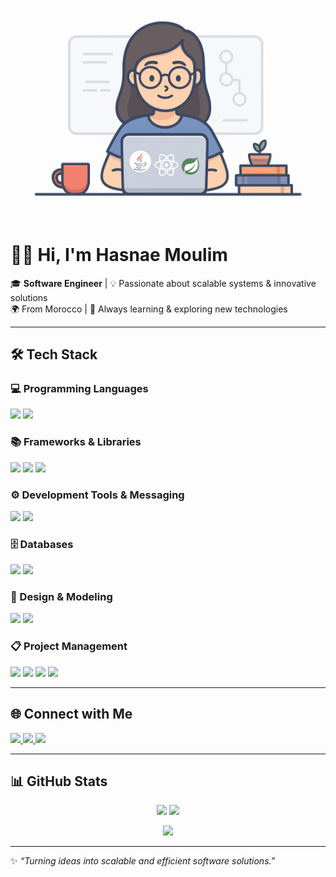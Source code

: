 <!-- Bannière animée ou image -->
<p align="center">
  <img src="assets/banner.png" alt="Hi, I'm Hasnae Moulim" width="800"/>
</p>

# 👩‍💻 Hi, I'm Hasnae Moulim  

🎓 **Software Engineer** | 💡 Passionate about scalable systems & innovative solutions  
🌍 From Morocco | 🚀 Always learning & exploring new technologies  

---

## 🛠️ Tech Stack  

### 💻 Programming Languages  
<p align="left">
  <img src="https://skillicons.dev/icons?i=java,c,cs,js,html,css" />
  <img src="https://img.shields.io/badge/PLSQL-003B57?style=for-the-badge&logo=oracle&logoColor=white" />
</p>

### 📚 Frameworks & Libraries  
<p align="left">
  <img src="https://skillicons.dev/icons?i=spring,react,laravel,bootstrap,androidstudio,dotnet,nextjs,express,threejs" />
  <img src="https://img.shields.io/badge/ML.NET-512BD4?style=for-the-badge&logo=.net&logoColor=white" />
  <img src="https://img.shields.io/badge/SignalR-512BD4?style=for-the-badge&logo=dotnet&logoColor=white" />
</p>

### ⚙️ Development Tools & Messaging  
<p align="left">
  <img src="https://skillicons.dev/icons?i=maven,git,github" />
  <img src="https://img.shields.io/badge/MQTT-660066?style=for-the-badge&logo=mqtt&logoColor=white" />
</p>

### 🗄️ Databases  
<p align="left">
  <img src="https://skillicons.dev/icons?i=mysql,oracle,mongodb,postgres" />
  <img src="https://img.shields.io/badge/InfluxDB-22ADF6?style=for-the-badge&logo=influxdb&logoColor=white" />
</p>

### 🎨 Design & Modeling  
<p align="left">
  <img src="https://img.shields.io/badge/UML-02569B?style=for-the-badge&logo=uml&logoColor=white" />
  <img src="https://img.shields.io/badge/Merise-FF6600?style=for-the-badge" />
</p>

### 📋 Project Management  
<p align="left">
  <img src="https://img.shields.io/badge/Scrum-009FDA?style=for-the-badge&logo=scrumalliance&logoColor=white" />
  <img src="https://img.shields.io/badge/Kanban-0052CC?style=for-the-badge&logo=trello&logoColor=white" />
  <img src="https://img.shields.io/badge/Jira-0052CC?style=for-the-badge&logo=jira&logoColor=white" />
  <img src="https://img.shields.io/badge/Trello-026AA7?style=for-the-badge&logo=trello&logoColor=white" />
</p>

---

## 🌐 Connect with Me  
<p align="left">
  <a href="https://linkedin.com/in/ton-lien" target="_blank">
    <img src="https://skillicons.dev/icons?i=linkedin" />
  </a>
  <a href="mailto:tonmail@example.com">
    <img src="https://skillicons.dev/icons?i=gmail" />
  </a>
  <a href="https://github.com/hasnaemoulim">
    <img src="https://skillicons.dev/icons?i=github" />
  </a>
</p>

---

## 📊 GitHub Stats  

<p align="center">
  <img src="https://github-readme-stats.vercel.app/api?username=hasnaemoulim&show_icons=true&theme=tokyonight" height="150" />
  <img src="https://github-readme-stats.vercel.app/api/top-langs/?username=hasnaemoulim&layout=compact&theme=tokyonight" height="150" />
</p>

<p align="center">
  <img src="https://github-readme-streak-stats.herokuapp.com/?user=hasnaemoulim&theme=tokyonight" height="150" />
</p>

---

✨ *“Turning ideas into scalable and efficient software solutions.”*  
